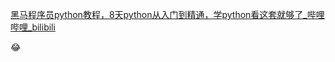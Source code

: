 [黑马程序员python教程，8天python从入门到精通，学python看这套就够了_哔哩哔哩_bilibili](https://www.bilibili.com/video/BV1qW4y1a7fU/?vd_source=3d6fb5e91c3d8290bc3218e3c3551f51)

😂